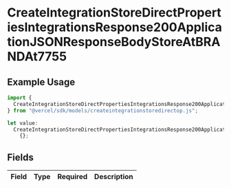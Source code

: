 # CreateIntegrationStoreDirectPropertiesIntegrationsResponse200ApplicationJSONResponseBodyStoreAtBRANDAt7755

## Example Usage

```typescript
import {
  CreateIntegrationStoreDirectPropertiesIntegrationsResponse200ApplicationJSONResponseBodyStoreAtBRANDAt7755,
} from "@vercel/sdk/models/createintegrationstoredirectop.js";

let value:
  CreateIntegrationStoreDirectPropertiesIntegrationsResponse200ApplicationJSONResponseBodyStoreAtBRANDAt7755 =
    {};
```

## Fields

| Field       | Type        | Required    | Description |
| ----------- | ----------- | ----------- | ----------- |